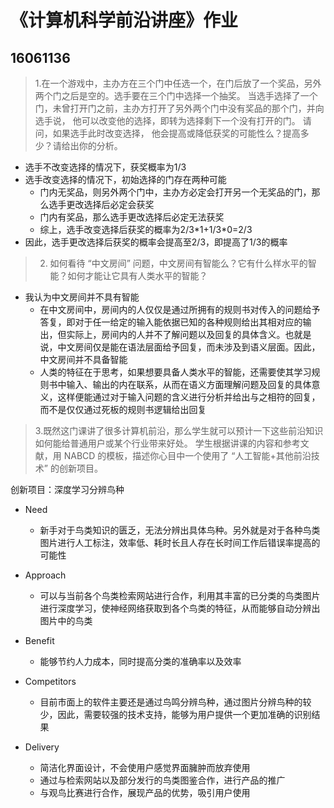 《计算机科学前沿讲座》作业
=========================
16061136
---------
> 1.在一个游戏中，主办方在三个门中任选一个，在门后放了一个奖品，另外两个门之后是空的。选手要在三个门中选择一个抽奖。 当选手选择了一个门，未曾打开门之前，主办方打开了另外两个门中没有奖品的那个门，并向选手说， 他可以改变他的选择，即转为选择剩下一个没有打开的门。 请问，如果选手此时改变选择， 他会提高或降低获奖的可能性么？提高多少？请给出你的分析。

- 选手不改变选择的情况下，获奖概率为1/3
- 选手改变选择的情况下，初始选择的门存在两种可能
  - 门内无奖品，则另外两个门中，主办方必定会打开另一个无奖品的门，那么选手更改选择后必定会获奖
  - 门内有奖品，那么选手更改选择后必定无法获奖
  - 综上，选手改变选择后获奖的概率为2/3\*1+1/3\*0=2/3
- 因此，选手更改选择后获奖的概率会提高至2/3，即提高了1/3的概率

> 2. 如何看待 “中文房间” 问题，中文房间有智能么？它有什么样水平的智能？如何才能让它具有人类水平的智能？
- 我认为中文房间并不具有智能
  - 在中文房间中，房间内的人仅仅是通过所拥有的规则书对传入的问题给予答复，即对于任一给定的输入能依据已知的各种规则给出其相对应的输出，但实际上，房间内的人并不了解问题以及回复的具体含义。也就是说，中文房间仅是能在语法层面给予回复，而未涉及到语义层面。因此，中文房间并不具备智能
  - 人类的特征在于思考，如果想要具备人类水平的智能，还需要使其学习规则书中输入、输出的内在联系，从而在语义方面理解问题及回复的具体意义，这样便能通过对于输入问题的含义进行分析并给出与之相符的回复，而不是仅仅通过死板的规则书逻辑给出回复
  
> 3.既然这门课讲了很多计算机前沿，那么学生就可以预计一下这些前沿知识如何能给普通用户或某个行业带来好处。 学生根据讲课的内容和参考文献，用 NABCD 的模板，描述你心目中一个使用了 “人工智能+其他前沿技术” 的创新项目。

创新项目：深度学习分辨鸟种
- Need
  - 新手对于鸟类知识的匮乏，无法分辨出具体鸟种。另外就是对于各种鸟类图片进行人工标注，效率低、耗时长且人存在长时间工作后错误率提高的可能性

- Approach
  - 可以与当前各个鸟类检索网站进行合作，利用其丰富的已分类的鸟类图片进行深度学习，使神经网络获取到各个鸟类的特征，从而能够自动分辨出图片中的鸟类

- Benefit
  - 能够节约人力成本，同时提高分类的准确率以及效率

- Competitors
  - 目前市面上的软件主要还是通过鸟鸣分辨鸟种，通过图片分辨鸟种的较少，因此，需要较强的技术支持，能够为用户提供一个更加准确的识别结果

- Delivery
  - 简洁化界面设计，不会使用户感觉界面臃肿而放弃使用
  - 通过与检索网站以及部分发行的鸟类图鉴合作，进行产品的推广
  - 与观鸟比赛进行合作，展现产品的优势，吸引用户使用
